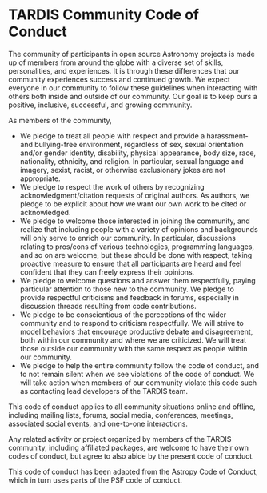 # TARDIS Community Code of Conduct

The community of participants in open source Astronomy 
projects is made up of members from around the globe 
with a diverse set of skills, personalities, and 
experiences. It is through these differences that our 
community experiences success and continued growth. 
We expect everyone in our community to follow these 
guidelines when interacting with others both inside 
and outside of our community. Our goal is to keep ours 
a positive, inclusive, successful, and growing community.

As members of the community,

* We pledge to treat all people with respect and provide 
a harassment- and bullying-free environment, regardless 
of sex, sexual orientation and/or gender identity, 
disability, physical appearance, body size, race, 
nationality, ethnicity, and religion. In particular, 
sexual language and imagery, sexist, racist, or 
otherwise exclusionary jokes are not appropriate.
* We pledge to respect the work of others by recognizing 
acknowledgment/citation requests of original authors. As 
authors, we pledge to be explicit about how we want our 
own work to be cited or acknowledged.
* We pledge to welcome those interested in joining the 
community, and realize that including people with a variety 
of opinions and backgrounds will only serve to enrich our 
community. In particular, discussions relating to pros/cons 
of various technologies, programming languages, and so on are 
welcome, but these should be done with respect, taking proactive 
measure to ensure that all participants are heard and feel 
confident that they can freely express their opinions.
* We pledge to welcome questions and answer them respectfully, 
paying particular attention to those new to the community. We 
pledge to provide respectful criticisms and feedback in forums, 
especially in discussion threads resulting from code contributions.
* We pledge to be conscientious of the perceptions of the wider 
community and to respond to criticism respectfully. We will strive 
to model behaviors that encourage productive debate and disagreement, 
both within our community and where we are criticized. We will treat 
those outside our community with the same respect as people within 
our community.
* We pledge to help the entire community follow the code of conduct, 
and to not remain silent when we see violations of the code of conduct. 
We will take action when members of our community violate this code 
such as contacting lead developers of the TARDIS team.


This code of conduct applies to all community situations online and 
offline, including mailing lists, forums, social media, conferences, 
meetings, associated social events, and one-to-one interactions.

Any related activity or project organized by members of the TARDIS 
community, including affiliated packages, are welcome to have their 
own codes of conduct, but agree to also abide by the present code of 
conduct.

This code of conduct has been adapted from the Astropy Code of Conduct,
which in turn uses parts of the PSF code of conduct.
